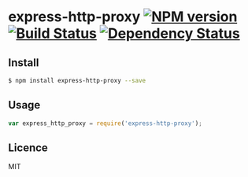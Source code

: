 # express-http-proxy [![NPM version](https://badge.fury.io/js/express-http-proxy.svg)](http://badge.fury.io/js/express-http-proxy) [![Build Status](https://travis-ci.org/villadora/express-http-proxy.svg?branch=master)](https://travis-ci.org/villadora/express-http-proxy) [![Dependency Status](https://gemnasium.com/villadora/express-http-proxy.svg)](https://gemnasium.com/villadora/express-http-proxy)

<!-- description -->

## Install

```bash
$ npm install express-http-proxy --save
```

## Usage

```js
var express_http_proxy = require('express-http-proxy');
```

## Licence

MIT
<!-- do not want to make nodeinit to complicated, you can edit this whenever you want. -->